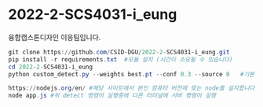 # 2022-2-SCS4031-i_eung
융합캡스톤디자인 이응팀입니다.


```powershell
git clone https://github.com/CSID-DGU/2022-2-SCS4031-i_eung.git
pip install -r requirements.txt  #모듈 설치 (시간이 소요될 수 있습니다)
cd 2022-2-SCS4031-i_eung
python custom_detect.py --weights best.pt --conf 0.3 --source 0   #기본 웹캠은 0, 외부 웹캠 연결시 1

https://nodejs.org/en/ #해당 사이트에서 본인 컴퓨터 버전에 맞는 node를 설치합니다.
node app.js #위 detect 명령어 실행중에 다른 터미널에 서버 명령어 실행
```
